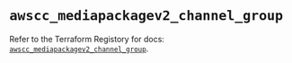 # `awscc_mediapackagev2_channel_group`

Refer to the Terraform Registory for docs: [`awscc_mediapackagev2_channel_group`](https://registry.terraform.io/providers/hashicorp/awscc/0.70.0/docs/resources/mediapackagev2_channel_group).
